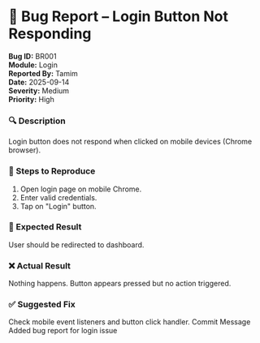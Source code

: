 # 🐞 Bug Report – Login Button Not Responding

**Bug ID:** BR001  
**Module:** Login  
**Reported By:** Tamim  
**Date:** 2025-09-14  
**Severity:** Medium  
**Priority:** High  

### 🔍 Description
Login button does not respond when clicked on mobile devices (Chrome browser).

### 🧪 Steps to Reproduce
1. Open login page on mobile Chrome.
2. Enter valid credentials.
3. Tap on "Login" button.

### 📸 Expected Result
User should be redirected to dashboard.

### ❌ Actual Result
Nothing happens. Button appears pressed but no action triggered.

### ✅ Suggested Fix
Check mobile event listeners and button click handler.
Commit Message
Added bug report for login issue
  
